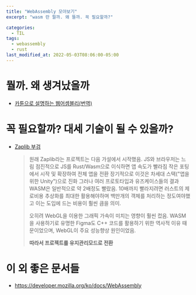 ```yaml
---
title: "WebAssembly 모아보기"
excerpt: "wasm 란 뭘까. 왜 뜰까. 꼭 필요할까?"

categories:
  - TIL
tags:
  - webassembly
  - rust
last_modified_at: 2022-05-03T08:06:00-05:00
---
```


# 뭘까. 왜 생겨났을까
- [카툰으로 설명하는 웹어셈블리(번역)](https://dongwoo.blog/2017/06/06/%eb%b2%88%ec%97%ad-%ec%b9%b4%ed%88%b0%ec%9c%bc%eb%a1%9c-%ec%86%8c%ea%b0%9c%ed%95%98%eb%8a%94-%ec%9b%b9%ec%96%b4%ec%85%88%eb%b8%94%eb%a6%ac/)
  
# 꼭 필요할까? 대세 기술이 될 수 있을까?
  - [Zaplib 부검](https://zaplib.com/docs/blog_post_mortem.html#-zaplib-post-mortem)
    > 원래 Zaplib라는 프로젝트는 다음 가설에서 시작했음.
    > JS와 브라우저는 느림
    > 점진적으로 JS를 Rust/Wasm으로 이식하면 앱 속도가 빨라짐
    > 작은 포팅에서 시작 및 확장하여 전체 앱을 전환
    > 장기적으로 이것은 차세대 스택("앱을 위한 Unity")으로 진화
    > 그러나 여러 프로토타입과 유즈케이스들의 결과 WASM은 일반적으로 약 2배정도 빨랐음.
    > 10배까지 빨라지려면 러스트의 제로비용 추상화를 최대한 활용해야하며 백만개의 객체를 처리하는 정도여야했고 이는 도입에 드는 비용이 훨씬 큼을 의미.
    >
    > 오히려 WebGL을 이용한 그래픽 가속이 미치는 영향이 훨씬 컸음.
    > WASM을 사용하기로 유명한 Figma도 C++ 코드를 활용하기 위한 역사적 이유 때문이었으며, WebGL이 주요 성능향상 원인이었음.
    >
    > **따라서 프로젝트를 유지관리모드로 전환**

# 이 외 좋은 문서들
- https://developer.mozilla.org/ko/docs/WebAssembly